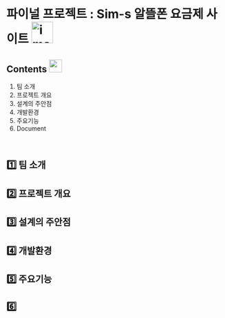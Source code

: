 # 파이널 프로젝트 : Sim-s 알뜰폰 요금제 사이트 <img width="50" alt="image" src="https://noticon-static.tammolo.com/dgggcrkxq/image/upload/v1660020225/noticon/hzshsydhgjwuw3j1ryzi.png">

## Contents <img width="30" src="https://noticon-static.tammolo.com/dgggcrkxq/image/upload/v1577544307/noticon/a7cmr2ibsfyuwcydpvny.png">
1. 팀 소개
2. 프로젝트 개요
3. 설계의 주안점
4. 개발환경
5. 주요기능
6. Document

<br>

## 1️⃣ 팀 소개

## 2️⃣ 프로젝트 개요

## 3️⃣ 설계의 주안점

## 4️⃣ 개발환경

## 5️⃣ 주요기능

## 6️⃣ 
